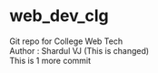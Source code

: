 # web_dev_clg
Git repo for College Web Tech
<br>
Author : Shardul VJ (This is changed)
<br>
This is 1 more commit
